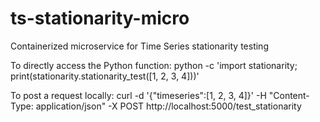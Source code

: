# ts-stationarity-micro
Containerized microservice for Time Series stationarity testing


To directly access the Python function:
python -c 'import stationarity; print(stationarity.stationarity_test([1, 2, 3, 4]))'

To post a request locally:
curl -d '{"timeseries":[1, 2, 3, 4]}' -H "Content-Type: application/json" -X POST http://localhost:5000/test_stationarity
